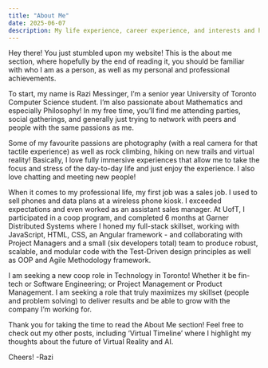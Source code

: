 ```yaml
---
title: "About Me"
date: 2025-06-07
description: My life experience, career experience, and interests and hobbies!
---
```


Hey there! You just stumbled upon my website! This is the about me section, where hopefully by the end of reading it, you should be familiar with who I am as a person, as well as my personal and professional achievements.

To start, my name is Razi Messinger, I’m a senior year University of Toronto Computer Science student. I’m also passionate about Mathematics and especially Philosophy! In my free time, you’ll find me attending parties, social gatherings, and generally just trying to network with peers and people with the same passions as me.

Some of my favourite passions are photography (with a real camera for that tactile experience) as well as rock climbing, hiking on new trails and virtual reality! Basically, I love fully immersive experiences that allow me to take the focus and stress of the day-to-day life and just enjoy the experience. I also love chatting and meeting new people!

When it comes to my professional life, my first job was a sales job. I used to sell phones and data plans at a wireless phone kiosk. I exceeded expectations and even worked as an assistant sales manager. At UofT, I participated in a coop program, and completed 6 months at Garner Distributed Systems where I honed my full-stack skillset, working with JavaScript, HTML, CSS, an Angular framework - and collaborating with Project Managers and a small (six developers total) team to produce robust, scalable, and modular code with the Test-Driven design principles as well as OOP and Agile Methodology framework.

I am seeking a new coop role in Technology in Toronto! Whether it be fin-tech or Software Engineering; or Project Management or Product Management. I am seeking a role that truly maximizes my skillset (people and problem solving) to deliver results and be able to grow with the company I’m working for.

Thank you for taking the time to read the About Me section! Feel free to check out my other posts, including ‘Virtual Timeline’ where I highlight my thoughts about the future of Virtual Reality and AI.

Cheers! -Razi

